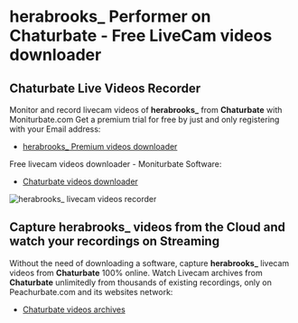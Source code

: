# herabrooks_ Performer on Chaturbate - Free LiveCam videos downloader

## Chaturbate Live Videos Recorder

Monitor and record livecam videos of **herabrooks_** from **Chaturbate** with Moniturbate.com
Get a premium trial for free by just and only registering with your Email address:
* [herabrooks_ Premium videos downloader](https://moniturbate.com/request-demo-licence-key.html)

Free livecam videos downloader - Moniturbate Software:
* [Chaturbate videos downloader](https://moniturbate.com/moniturbate-download-software.html)

![herabrooks_ livecam videos recorder](https://peachurnet.com/templates/moniturbate-software.png)


## Capture herabrooks_ videos from the Cloud and watch your recordings on Streaming

Without the need of downloading a software, capture **herabrooks_** livecam videos from **Chaturbate** 100% online.
Watch Livecam archives from **Chaturbate** unlimitedly from thousands of existing recordings, only on Peachurbate.com and its websites network:
* [Chaturbate videos archives](https://peachurnet.com/)